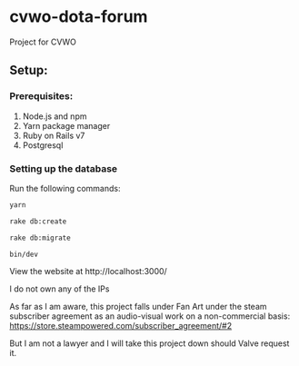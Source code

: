 # cvwo-dota-forum
Project for CVWO

## Setup:

### Prerequisites:

1. Node.js and npm
2. Yarn package manager
3. Ruby on Rails v7
4. Postgresql

### Setting up the database
Run the following commands:
```bash
yarn

rake db:create

rake db:migrate

bin/dev
```


View the website at
http://localhost:3000/


I do not own any of the IPs

As far as I am aware, this project falls under Fan Art under the steam subscriber agreement as an audio-visual work on a non-commercial basis:
https://store.steampowered.com/subscriber_agreement/#2

But I am not a lawyer and I will take this project down should Valve request it.
